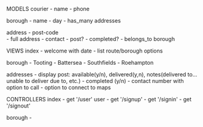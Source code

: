 MODELS
  courier
    - name
    - phone

  borough
    - name
    - day
    - has_many addresses

  address
    - post-code  
    - full address
    - contact
    - post?
    - completed?
    - belongs_to borough

VIEWS
  index
    - welcome with date
    - list route/borough options

  borough
    - Tooting
    - Battersea
    - Southfields
    - Roehampton

  addresses
    - display post: available(y/n), delivered(y,n), notes(delivered to... unable to deliver due to, etc.)
    - completed (y/n)
    - contact number with option to call
    - option to connect to maps  

CONTROLLERS
  index
    - get '/user'
  user
    - get '/signup'
    - get '/signin'
    - get '/signout'

  borough
    -
